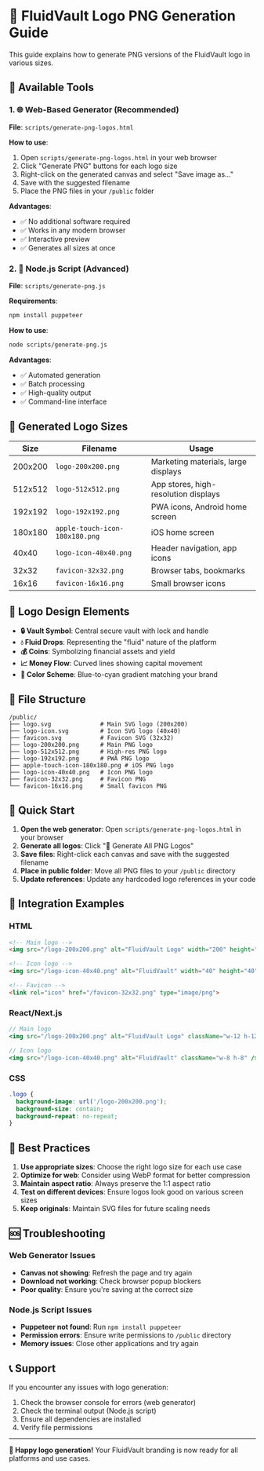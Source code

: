 # 🎨 FluidVault Logo PNG Generation Guide

This guide explains how to generate PNG versions of the FluidVault logo in various sizes.

## 📁 Available Tools

### 1. 🌐 Web-Based Generator (Recommended)
**File**: `scripts/generate-png-logos.html`

**How to use**:
1. Open `scripts/generate-png-logos.html` in your web browser
2. Click "Generate PNG" buttons for each logo size
3. Right-click on the generated canvas and select "Save image as..."
4. Save with the suggested filename
5. Place the PNG files in your `/public` folder

**Advantages**:
- ✅ No additional software required
- ✅ Works in any modern browser
- ✅ Interactive preview
- ✅ Generates all sizes at once

### 2. 🤖 Node.js Script (Advanced)
**File**: `scripts/generate-png.js`

**Requirements**:
```bash
npm install puppeteer
```

**How to use**:
```bash
node scripts/generate-png.js
```

**Advantages**:
- ✅ Automated generation
- ✅ Batch processing
- ✅ High-quality output
- ✅ Command-line interface

## 📏 Generated Logo Sizes

| Size | Filename | Usage |
|------|----------|-------|
| 200x200 | `logo-200x200.png` | Marketing materials, large displays |
| 512x512 | `logo-512x512.png` | App stores, high-resolution displays |
| 192x192 | `logo-192x192.png` | PWA icons, Android home screen |
| 180x180 | `apple-touch-icon-180x180.png` | iOS home screen |
| 40x40 | `logo-icon-40x40.png` | Header navigation, app icons |
| 32x32 | `favicon-32x32.png` | Browser tabs, bookmarks |
| 16x16 | `favicon-16x16.png` | Small browser icons |

## 🎨 Logo Design Elements

- **🔒 Vault Symbol**: Central secure vault with lock and handle
- **💧 Fluid Drops**: Representing the "fluid" nature of the platform
- **💰 Coins**: Symbolizing financial assets and yield
- **📈 Money Flow**: Curved lines showing capital movement
- **🎨 Color Scheme**: Blue-to-cyan gradient matching your brand

## 📂 File Structure

```
/public/
├── logo.svg              # Main SVG logo (200x200)
├── logo-icon.svg         # Icon SVG logo (40x40)
├── favicon.svg           # Favicon SVG (32x32)
├── logo-200x200.png      # Main PNG logo
├── logo-512x512.png      # High-res PNG logo
├── logo-192x192.png      # PWA PNG logo
├── apple-touch-icon-180x180.png # iOS PNG logo
├── logo-icon-40x40.png   # Icon PNG logo
├── favicon-32x32.png     # Favicon PNG
└── favicon-16x16.png     # Small favicon PNG
```

## 🚀 Quick Start

1. **Open the web generator**: Open `scripts/generate-png-logos.html` in your browser
2. **Generate all logos**: Click "🚀 Generate All PNG Logos"
3. **Save files**: Right-click each canvas and save with the suggested filename
4. **Place in public folder**: Move all PNG files to your `/public` directory
5. **Update references**: Update any hardcoded logo references in your code

## 🔧 Integration Examples

### HTML
```html
<!-- Main logo -->
<img src="/logo-200x200.png" alt="FluidVault Logo" width="200" height="200">

<!-- Icon logo -->
<img src="/logo-icon-40x40.png" alt="FluidVault" width="40" height="40">

<!-- Favicon -->
<link rel="icon" href="/favicon-32x32.png" type="image/png">
```

### React/Next.js
```jsx
// Main logo
<img src="/logo-200x200.png" alt="FluidVault Logo" className="w-12 h-12" />

// Icon logo
<img src="/logo-icon-40x40.png" alt="FluidVault" className="w-8 h-8" />
```

### CSS
```css
.logo {
  background-image: url('/logo-200x200.png');
  background-size: contain;
  background-repeat: no-repeat;
}
```

## 🎯 Best Practices

1. **Use appropriate sizes**: Choose the right logo size for each use case
2. **Optimize for web**: Consider using WebP format for better compression
3. **Maintain aspect ratio**: Always preserve the 1:1 aspect ratio
4. **Test on different devices**: Ensure logos look good on various screen sizes
5. **Keep originals**: Maintain SVG files for future scaling needs

## 🆘 Troubleshooting

### Web Generator Issues
- **Canvas not showing**: Refresh the page and try again
- **Download not working**: Check browser popup blockers
- **Poor quality**: Ensure you're saving at the correct size

### Node.js Script Issues
- **Puppeteer not found**: Run `npm install puppeteer`
- **Permission errors**: Ensure write permissions to `/public` directory
- **Memory issues**: Close other applications and try again

## 📞 Support

If you encounter any issues with logo generation:
1. Check the browser console for errors (web generator)
2. Check the terminal output (Node.js script)
3. Ensure all dependencies are installed
4. Verify file permissions

---

**🎉 Happy logo generation!** Your FluidVault branding is now ready for all platforms and use cases.

